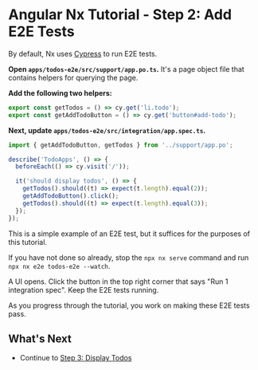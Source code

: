 # Angular Nx Tutorial - Step 2: Add E2E Tests

By default, Nx uses [Cypress](/cypress/overview) to run E2E tests.

**Open `apps/todos-e2e/src/support/app.po.ts`.** It's a page object file that contains helpers for querying the page.

**Add the following two helpers:**

```typescript
export const getTodos = () => cy.get('li.todo');
export const getAddTodoButton = () => cy.get('button#add-todo');
```

**Next, update `apps/todos-e2e/src/integration/app.spec.ts`.**

```typescript
import { getAddTodoButton, getTodos } from '../support/app.po';

describe('TodoApps', () => {
  beforeEach(() => cy.visit('/'));

  it('should display todos', () => {
    getTodos().should((t) => expect(t.length).equal(2));
    getAddTodoButton().click();
    getTodos().should((t) => expect(t.length).equal(3));
  });
});
```

This is a simple example of an E2E test, but it suffices for the purposes of this tutorial.

If you have not done so already, stop the `npx nx serve` command and run `npx nx e2e todos-e2e --watch`.

A UI opens. Click the button in the top right corner that says "Run 1 integration spec". Keep the E2E tests running.

As you progress through the tutorial, you work on making these E2E tests pass.

## What's Next

- Continue to [Step 3: Display Todos](/angular-tutorial/03-display-todos)

